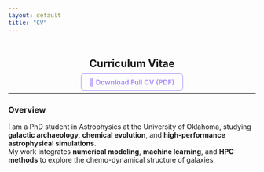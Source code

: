 ```yaml
---
layout: default
title: "CV"
---
```


<div align="center" style="margin-top:3rem;">
  <h2>Curriculum Vitae</h2>
  <p>
    <a href="{{ '/assets/Capps_CV_Fall_25.pdf' | relative_url }}" 
       style="margin:0 10px; padding:8px 16px; border:1px solid #a989ff; border-radius:6px; color:#a989ff; text-decoration:none; font-weight:600;">
       📄 Download Full CV (PDF)
    </a>
  </p>
</div>

---

### Overview
I am a PhD student in Astrophysics at the University of Oklahoma, studying **galactic archaeology**, **chemical evolution**, and **high-performance astrophysical simulations**.  
My work integrates **numerical modeling**, **machine learning**, and **HPC methods** to explore the chemo-dynamical structure of galaxies.
